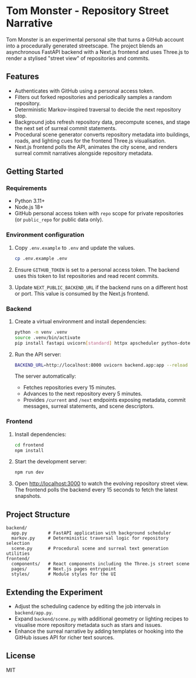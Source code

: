 # Tom Monster - Repository Street Narrative

Tom Monster is an experimental personal site that turns a GitHub account into a
procedurally generated streetscape. The project blends an asynchronous FastAPI
backend with a Next.js frontend and uses Three.js to render a stylised "street
view" of repositories and commits.

## Features

- Authenticates with GitHub using a personal access token.
- Filters out forked repositories and periodically samples a random repository.
- Deterministic Markov-inspired traversal to decide the next repository stop.
- Background jobs refresh repository data, precompute scenes, and stage the next
  set of surreal commit statements.
- Procedural scene generator converts repository metadata into buildings, roads,
  and lighting cues for the frontend Three.js visualisation.
- Next.js frontend polls the API, animates the city scene, and renders surreal
  commit narratives alongside repository metadata.

## Getting Started

### Requirements

- Python 3.11+
- Node.js 18+
- GitHub personal access token with `repo` scope for private repositories (or
  `public_repo` for public data only).

### Environment configuration

1. Copy `.env.example` to `.env` and update the values.

   ```bash
   cp .env.example .env
   ```

2. Ensure `GITHUB_TOKEN` is set to a personal access token. The backend uses
   this token to list repositories and read recent commits.
3. Update `NEXT_PUBLIC_BACKEND_URL` if the backend runs on a different host or
   port. This value is consumed by the Next.js frontend.

### Backend

1. Create a virtual environment and install dependencies:

   ```bash
   python -m venv .venv
   source .venv/bin/activate
   pip install fastapi uvicorn[standard] httpx apscheduler python-dotenv
   ```

2. Run the API server:

   ```bash
   BACKEND_URL=http://localhost:8000 uvicorn backend.app:app --reload
   ```

   The server automatically:

   - Fetches repositories every 15 minutes.
   - Advances to the next repository every 5 minutes.
   - Provides `/current` and `/next` endpoints exposing metadata, commit
     messages, surreal statements, and scene descriptors.

### Frontend

1. Install dependencies:

   ```bash
   cd frontend
   npm install
   ```

2. Start the development server:

   ```bash
   npm run dev
   ```

3. Open [http://localhost:3000](http://localhost:3000) to watch the evolving
   repository street view. The frontend polls the backend every 15 seconds to
   fetch the latest snapshots.

## Project Structure

```
backend/
  app.py        # FastAPI application with background scheduler
  markov.py     # Deterministic traversal logic for repository selection
  scene.py      # Procedural scene and surreal text generation utilities
frontend/
  components/   # React components including the Three.js street scene
  pages/        # Next.js pages entrypoint
  styles/       # Module styles for the UI
```

## Extending the Experiment

- Adjust the scheduling cadence by editing the job intervals in
  `backend/app.py`.
- Expand `backend/scene.py` with additional geometry or lighting recipes to
  visualise more repository metadata such as stars and issues.
- Enhance the surreal narrative by adding templates or hooking into the GitHub
  issues API for richer text sources.

## License

MIT
